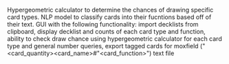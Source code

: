 Hypergeometric calculator to determine the chances of drawing specific card types.
NLP model to classify cards into their fucntions based off of their text.
GUI with the following functionality:
import decklists from clipboard, 
display decklist and counts of each card type and function,
ability to check draw chance using hypergeometric calculator for each card type and general number queries,
export tagged cards for moxfield ("<card_quantity><card_name>#"<card_function>") text file
